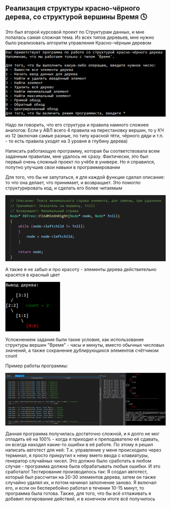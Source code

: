## Реализация структуры красно-чёрного дерева, со структурой вершины Время 🕓

Это был второй курсовой проект по Структурам данных, и мне попалась самая сложная тема. Из всех типов деревьев, мне нужно было реализовать алгоритм управления Красно-чёрным деревом

![](picture/901.png)

Надо ли говорить, что его структура и правила намного сложнее аналогов: Если у АВЛ всего 4 правила на перестановку вершин, то у КЧ из 12 (включая самые разные, по типу красной тёти, чёрного дяди и т.п. - то есть правила уходят на 3 уровня в глубину дерева)

Написать работающую программу, которая бы соответствовала всем заданным правилам, мне удалось не сразу. Фактически, это был первый очень сложный проект по учёбе в универе. Но я справился, попутно улучшив свои навыки в программировании

Для того, что бы не запутаться, я для каждой функции сделал описание: то что она делает, что принимает, и возвращает. Это помогло структурировать код, и сделать его более читаемым

![](picture/001.png)

А также я не забыл и про красоту - элементы дерева действительно красятся в красный цвет 

![](picture/902.png)

Усложнением задания были такие условия, как использование структуры вершин "Время" - часы и минуты, вместо обычных числовых значений, а также сохранение дублирующихся элементов счётчиком count

Пример работы программы:

![](picture/002.png)

Данная программа получилась достаточно сложной, и я долго не мог отладить её на 100% - когда я приходил к преподавателю её сдавать, он всегда находил какие-то ошибки в её работе. По этому я решил написать автотест для неё: Т.к. управление у меня происходило через терминал, я просто прикрутил к нему вмето ввода с клавиатуры, генератор случайных чисел. Это должно было сработать в любом случае - программа должна была обрабатывать любые ошибки. И это сработало! Тестирование производилось так: Я создал автотест, который был рассчитан на 20-30 элементов дерева, затем он также случайно удалял их, и потом начинал заполнение заново. Я включал его, и если он бесперебойно работал в течении 10-15 минут, то программа была готова. Также, для того, что бы всё отлаживать я добавил логирование действий, и в конечном итоге всё получилось
